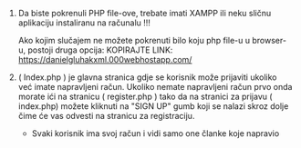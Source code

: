 
1. Da biste pokrenuli PHP file-ove, trebate imati XAMPP ili neku sličnu aplikaciju instaliranu na računalu !!!

     Ako kojim slučajem ne možete pokrenuti bilo koju php file-u u browser-u, postoji druga opcija:
     KOPIRAJTE LINK:   https://danielgluhakxml.000webhostapp.com/

2. ( Index.php ) je glavna stranica gdje se korisnik može prijaviti ukoliko već imate napravljeni račun.
Ukoliko nemate napravljeni račun prvo onda morate ići na stranicu ( register.php ) tako da na stranici za prijavu ( index.php) možete kliknuti na "SIGN UP" gumb koji se nalazi 
skroz dolje čime će vas odvesti na stranicu za registraciju.

     - Svaki korisnik ima svoj račun i vidi samo one članke koje napravio


